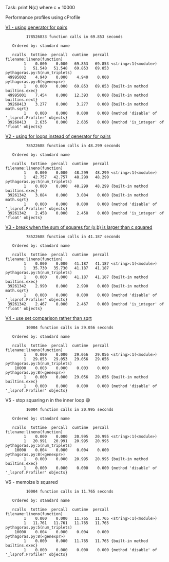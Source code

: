Task: print N(c) where c = 10000

Performance profiles using cProfile

[V1 - using generator for pairs](https://github.com/starkcoffee/maths/commit/b41704ecb8b75f1c7b5b1ebaa35b2ccd2a86da22)

```
         178526833 function calls in 69.853 seconds

   Ordered by: standard name

   ncalls  tottime  percall  cumtime  percall filename:lineno(function)
        1    0.000    0.000   69.853   69.853 <string>:1(<module>)
        1   51.548   51.548   69.853   69.853 pythagoras.py:5(num_triplets)
 49995002    4.940    0.000    4.940    0.000 pythagoras.py:6(<genexpr>)
        1    0.000    0.000   69.853   69.853 {built-in method builtins.exec}
 49995001    7.454    0.000   12.393    0.000 {built-in method builtins.next}
 39268413    3.277    0.000    3.277    0.000 {built-in method math.sqrt}
        1    0.000    0.000    0.000    0.000 {method 'disable' of '_lsprof.Profiler' objects}
 39268413    2.635    0.000    2.635    0.000 {method 'is_integer' of 'float' objects}
```

[V2 - using for loops instead of generator for pairs](https://github.com/starkcoffee/maths/commit/c113cebbbcb749379d70087cd4fcff9df949e81a)

```
         78522688 function calls in 48.299 seconds

   Ordered by: standard name

   ncalls  tottime  percall  cumtime  percall filename:lineno(function)
        1    0.000    0.000   48.299   48.299 <string>:1(<module>)
        1   42.757   42.757   48.299   48.299 pythagoras.py:5(num_triplets)
        1    0.000    0.000   48.299   48.299 {built-in method builtins.exec}
 39261342    3.084    0.000    3.084    0.000 {built-in method math.sqrt}
        1    0.000    0.000    0.000    0.000 {method 'disable' of '_lsprof.Profiler' objects}
 39261342    2.458    0.000    2.458    0.000 {method 'is_integer' of 'float' objects}
```

[V3 - break when the sum of squares for (x,b) is larger than c squared](https://github.com/starkcoffee/maths/commit/62e053750e3fcd9a256bc57a1f5f843f93e381e9)

```
         78522688 function calls in 41.187 seconds

   Ordered by: standard name

   ncalls  tottime  percall  cumtime  percall filename:lineno(function)
        1    0.000    0.000   41.187   41.187 <string>:1(<module>)
        1   35.730   35.730   41.187   41.187 pythagoras.py:5(num_triplets)
        1    0.000    0.000   41.187   41.187 {built-in method builtins.exec}
 39261342    2.990    0.000    2.990    0.000 {built-in method math.sqrt}
        1    0.000    0.000    0.000    0.000 {method 'disable' of '_lsprof.Profiler' objects}
 39261342    2.467    0.000    2.467    0.000 {method 'is_integer' of 'float' objects}
```

[V4 - use set comparison rather than sqrt](https://github.com/starkcoffee/maths/commit/8a9d24e55c12f8422e4ef58b8da90b78ff70a772)

```
         10004 function calls in 29.056 seconds

   Ordered by: standard name

   ncalls  tottime  percall  cumtime  percall filename:lineno(function)
        1    0.000    0.000   29.056   29.056 <string>:1(<module>)
        1   29.053   29.053   29.056   29.056 pythagoras.py:5(num_triplets)
    10000    0.003    0.000    0.003    0.000 pythagoras.py:8(<genexpr>)
        1    0.000    0.000   29.056   29.056 {built-in method builtins.exec}
        1    0.000    0.000    0.000    0.000 {method 'disable' of '_lsprof.Profiler' objects}
```

V5 - stop squaring n in the inner loop 😅 

```
         10004 function calls in 20.995 seconds

   Ordered by: standard name

   ncalls  tottime  percall  cumtime  percall filename:lineno(function)
        1    0.000    0.000   20.995   20.995 <string>:1(<module>)
        1   20.991   20.991   20.995   20.995 pythagoras.py:5(num_triplets)
    10000    0.004    0.000    0.004    0.000 pythagoras.py:8(<genexpr>)
        1    0.000    0.000   20.995   20.995 {built-in method builtins.exec}
        1    0.000    0.000    0.000    0.000 {method 'disable' of '_lsprof.Profiler' objects}
```

V6 - memoize b squared

```
         10004 function calls in 11.765 seconds

   Ordered by: standard name

   ncalls  tottime  percall  cumtime  percall filename:lineno(function)
        1    0.000    0.000   11.765   11.765 <string>:1(<module>)
        1   11.761   11.761   11.765   11.765 pythagoras.py:5(num_triplets)
    10000    0.004    0.000    0.004    0.000 pythagoras.py:8(<genexpr>)
        1    0.000    0.000   11.765   11.765 {built-in method builtins.exec}
        1    0.000    0.000    0.000    0.000 {method 'disable' of '_lsprof.Profiler' objects}
```
